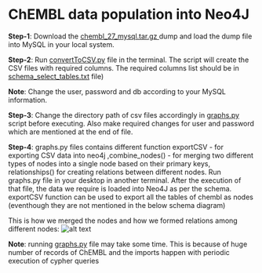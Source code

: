 # ChEMBL data population into Neo4J

**Step-1**: Download the [chembl_27_mysql.tar.gz ](http://ftp.ebi.ac.uk/pub/databases/chembl/ChEMBLdb/releases/chembl_27/) dump and load the dump file into MySQL in your local system.

**Step-2**: Run [convertToCSV.py](https://github.com/ambf0632/CompoundDb4jML/blob/main/ChEMBL/convertToCSV.py) file in the terminal. The script will create the CSV files with required columns. The required columns list should be in [schema_select_tables.txt](https://github.com/ambf0632/CompoundDb4jML/blob/main/ChEMBL/schema_select_tables.txt) file)

**Note**: Change the user, password and db according to your MySQL information.

**Step-3**: Change the directory path of csv files accordingly in [graphs.py](https://github.com/ambf0632/CompoundDb4jML/blob/main/ChEMBL/graphs.py) script before executing. Also make required changes for user and password which are mentioned at the end of file. 

**Step-4**: graphs.py files contains different function exportCSV - for exporting CSV data into neo4j ,combine_nodes() - for merging two different types of nodes into a single node based on their primary keys, relationships() for creating relations between different nodes. Run graphs.py file in your desktop in another terminal. After the execution of that file, the data we require is loaded into Neo4J as per the schema. exportCSV function can be used to export all the tables of chembl as nodes (eventhough they are not mentioned in the below schema diagram)

This is how we merged the nodes and how we formed relations among different nodes:
![alt text](https://github.com/ambf0632/compoundDB4j/blob/master/ChEMBL/chembl_diagram_with_Chembl_er_schema.png)

**Note**: running [graphs.py](https://github.com/ambf0632/CompoundDb4jML/blob/main/ChEMBL/graphs.py) file may take some time. This is because of huge number of records of ChEMBL and the imports happen with periodic execution of cypher queries
